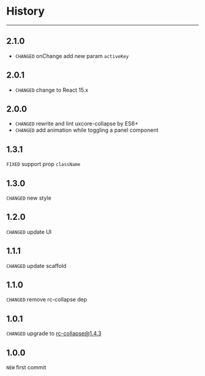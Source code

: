 # History

---

## 2.1.0

* `CHANGED` onChange add new param `activeKey`

## 2.0.1

* `CHANGED` change to React 15.x

## 2.0.0

* `CHANGED` rewrite and lint uxcore-collapse by ES6+
* `CHANGED` add animation while toggling a panel component

## 1.3.1

`FIXED` support prop `className`

## 1.3.0

`CHANGED` new style

## 1.2.0

`CHANGED` update UI

## 1.1.1
`CHANGED` update scaffold

## 1.1.0
`CHANGED` remove rc-collapse dep

## 1.0.1
`CHANGED` upgrade to rc-collapse@1.4.3

## 1.0.0
`NEW` first commit
